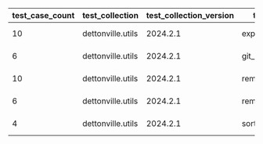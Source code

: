  | test_case_count | test_collection | test_collection_version | test_component | test_date | test_failed | test_details_link | 
 |--- | --- | --- | --- | --- | --- | --- | 
 | 10 | dettonville.utils | 2024.2.1 | export_dicts | 2024-02-20T22:35:39Z | False | [test details](./export_dicts/test.results/test-results.md) | 
 | 6 | dettonville.utils | 2024.2.1 | git_pacp | 2024-02-20T22:35:39Z | False | [test details](./git_pacp/test.results/test-results.md) | 
 | 10 | dettonville.utils | 2024.2.1 | remove_dict_keys | 2024-02-20T22:35:39Z | False | [test details](./remove_dict_keys/test.results/test-results.md) | 
 | 6 | dettonville.utils | 2024.2.1 | remove_sensitive_keys | 2024-02-20T22:35:39Z | False | [test details](./remove_sensitive_keys/test.results/test-results.md) | 
 | 4 | dettonville.utils | 2024.2.1 | sort_dict_list | 2024-02-20T22:35:39Z | False | [test details](./sort_dict_list/test.results/test-results.md) | 
